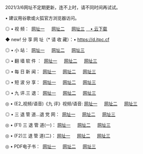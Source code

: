 <p>2021/3/6网址不定期更新，连不上时，请不同时间再试试。
<p>• 建议用谷歌或火狐官方浏览器访问。
<p>◎ • 视 频： 
<a href="http://pvb.hdfmradio.com/" target="_blank">网址一</a> 　 
<a href="http://ptk.hdfmradio.com/" target="_blank">网址二</a> 　 
<a href="http://ptk.hdfmradio.com/b.html" target="_blank">网址三</a>
<a href="https://yadi.sk/d/d0sUeAOpal3njw" target="_blank">　• 云下载 </a></p>
<p>◆ new! 分 享 网 址（* 请 收 藏）：• <a href="http://prx.hdfmradio.com/a.html">https://d.itpc.cf</a></p>

<p>◎ • 小 站：  
<a href="http://pvb.hdfmradio.com/f.html" target="_blank">网址一</a> 　 
<a href="http://ptk.hdfmradio.com/h.html" target="_blank">网址二</a> 　 
<a href="http://ptk.hdfmradio.com/k/" target="_blank">网址三</a></p>
<p>◎ • 翻 墙 软 件 ：  
<a href="http://pvb.hdfmradio.com/ff/" target="_blank">网址一</a> 　 
<a href="http://ptk.hdfmradio.com/s/read/a1_nd.html" target="_blank">网址二</a> 　 
<a href="http://ptk.hdfmradio.com/ff/index.html" target="_blank">网址三</a></p>
<p>◎ • 每 日 新 闻：  
<a href="http://pvb.hdfmradio.com/day/" target="_blank">网址一</a> 　 
<a href="http://ptk.hdfmradio.com/day/" target="_blank">网址二</a> 　 
<a href="http://ptk.hdfmradio.com/day/index.html" target="_blank">网址三</a></p>
<p>◎ • 短 波 分 享：  
<a href="http://pvb.hdfmradio.com/h/" target="_blank">网址一</a> 　 
<a href="http://ptk.hdfmradio.com/h/" target="_blank">网址二</a> 　 
<a href="http://ptk.hdfmradio.com/h/index.html" target="_blank">网址三</a></p>
<p>◎ • 九 评.三 退：  
<a href="http://pvb.hdfmradio.com/t/" target="_blank">网址一</a> 　 
<a href="http://ptk.hdfmradio.com/v2/index.html" target="_blank">网址二</a> 　 
<a href="http://ptk.hdfmradio.com/tt/index.html" target="_blank">网址三</a> 　</p>
<p>◎ • (E2_视频/语音)《九 评》视频/语音: 
<a href="http://ptk.hdfmradio.com/7738.html" target="_blank">网址一</a> 　 
<a href="http://ptk.hdfmradio.com/7614.html" target="_blank">网址二</a> 　 
<a href="http://ptk.hdfmradio.com/7633.html" target="_blank">网址三</a></p>
<p>◎ • 三 退 管 道...退 党 网：  
<a href="http://pvb.hdfmradio.com/go/td1.html" target="_blank">网址一</a> 　 
<a href="http://ptk.hdfmradio.com/go/td2.html" target="_blank">网址二</a> 　 
<a href="http://ptk.hdfmradio.com/go/td3.html" target="_blank">网址三</a></p>
<p>◎ • (F1) 三 退 管 道(一)： 
<a href="http://pvb.hdfmradio.com/dd/" target="_blank">网址一</a> 　 
<a href="http://ptk.hdfmradio.com/s/read/a1_tdx.html" target="_blank">网址二</a> 　 
<a href="http://ptk.hdfmradio.com/dd/" target="_blank">网址三</a></p>
<p>◎ • (F2)三 退 管 道(二)： 
<a href="http://ptk.hdfmradio.com/d/" target="_blank">网址一</a> 　 
<a href="http://pvb.hdfmradio.com/d/index.html" target="_blank">网址二</a> 　 
<a href="http://ptk.hdfmradio.com/d/" target="_blank">网址三</a></p>
<p>◎ • PDF电子书：  
<a href="http://pvb.hdfmradio.com/p/" target="_blank">网址一</a> 　 
<a href="http://ptk.hdfmradio.com/p/index.html" target="_blank">网址二</a> 　 
<a href="http://ptk.hdfmradio.com/p/" target="_blank">网址三</a></p>
